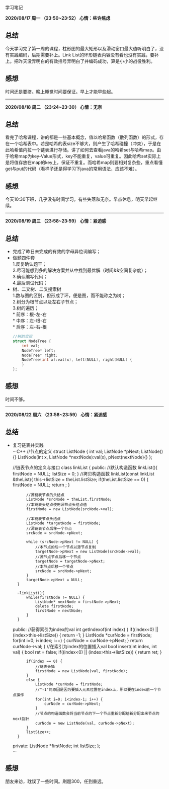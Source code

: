 学习笔记

__2020/08/17 周一 （23:50~23:52） 心情：些许焦虑__
## 总结
今天学习完了第一周的课程，柱形图的最大矩形以及滑动窗口最大值听明白了，没有实践编码，后期需要补上。Link List的环形链表内容没有看也没有实践，要补上。把昨天没弄明白的有效括号弄明白了并编码成功，算是小小的战役胜利。
## 感想  
时间还是要挤。晚上睡觉时间要保证。早上才能早些起。

***

__2020/08/18 周二 （23:24~23:30） 心情：无奈__
## 总结
看完了哈希课程，讲的都是一些基本概念，值以哈希函数（散列函数）的形式，存在一个哈希表中。若是哈希的表size不够大，则产生了哈希碰撞（冲突），于是在此哈希值内拉一个链表进行存储。讲了如何去查看java的哈希set与哈希map。由于哈希map为key-Value形式，key不能重复，value可重复。因此哈希set实际上是将值存放在map的key上，保证不重复。而哈希map则要相对复杂些，重点看懂get与put的代码（看样子还是得学习下java的常用语法，应该不难）。
## 感想
今天10:30下班，几乎没有时间学习。有些失落和无奈。早点休息，明天早起继续。

***

__2020/08/19 周三 （23:58~23:59） 心情：紧迫感__
## 总结
* 完成了昨日未完成的有效的字母异位词编写；
* 做题四件套  
    1.反复确认题干；  
    2.尽可能想到多的解决方案并从中找到最优解（时间&&空间复杂度）；  
    3.确认编写代码；  
    4.最后测试代码；  
* 树、二叉树、二叉搜索树  
	1.数与图的区别，但形成了环，便是图，而不能称之为树；  
	2.树分为根节点以及左右子节点；  
	3.树的遍历；  
		* 前序：根-左-右  
		* 中序：左-根-右  
		* 后序：左-右-根  
	```C++
	//树的实现
	struct NodeTree {
		int val;
		NodeTree* left;
		NodeTree* right;
		NodeTree(int x):val(x), left(NULL), right(NULL) {
		}
	};
	```
## 感想
时间不够。

***

__2020/08/22 周六 （23:58~23:59） 心情：紧迫感__
## 总结
* 复习链表并实践  
	···C++
	//节点的定义
	struct ListNode {
		int val;
		ListNode *pNext;
		ListNode(){}
		ListNode(int x, ListNode *nextNode):val(x), pNext(nextNode){}
	};

	//链表节点的定义与接口
	class linkList {
	public:
		//默认构造函数
		linkList(){
			firstNode = NULL;
			listSize = 0;
		}
		//拷贝构造函数
		linkList(const linkList &theList){
			this->listSize = theList.listSize;
			if(theList.listSize == 0) {
				firstNode = NULL;
				return ;
			}
			
			//源链表节点的头结点
			ListNode *srcNode = theList.firstNode;
			//本链表头结点使用源节点头结点值
			firstNode = new ListNode(srcNode->val);

			//本链表节点头结点
			ListNode *targetNode = firstNode;
			//源链表节点后移一个节点
			srcNode = srcNode->pNext;
			
			while (srcNode->pNext != NULL) {
				//本节点的后一个节点以源节点复制
				targetNode->pNext = new ListNode(srcNode->val);
				//源节点节点后移一个节点
				targetNode = targetNode->pNext;
				//本节点后移一个节点
				srcNode = srcNode->pNext;
			}
			targetNode->pNext = NULL;
		}

		~linkList(){
			while(firstNode != NULL) {
				ListNode* nextNode = firstNode->pNext;
				delete firstNode;
				firstNode = nextNode;
			}
		}

	public:
		//获得索引为index的val
		int getIndexof(int index) {
			if((index<0) || (index>this->listSize)) {
				return -1;
			}
			ListNode *curNode = firstNode;
			for(int i=0; i<index; i++) {
				curNode = curNode->pNext;
			}
			return curNode->val;
		}
		//在索引为index的位置插入val
		bool insert(int index, int val) {
			bool ret = false;
			if((index<0) || (index>this->listSize)) {
				return ret;
			}

			if(index == 0) {
				//链表头插
				firstNode = new ListNode(val, firstNode);
			}
			else {
				ListNode *curNode = firstNode;
				//"-1"的原因是因为要插入元素位置在index上，所以要在index前一个节点操作
				for(int i=0; i<index-1; i++) {
					curNode = curNode->pNext;
				}
				//节点的构造函数会将当前节点的下一个节点重新分配给新分配出来节点的next指针
				curNode = new ListNode(val, curNode->pNext);
			}
			listSize++;
		}

	private:
		ListNode *firstNode;
		int listSize;
	};		
	···
## 感想
朋友来访，耽误了一些时间。刷题300，任到重远。	


